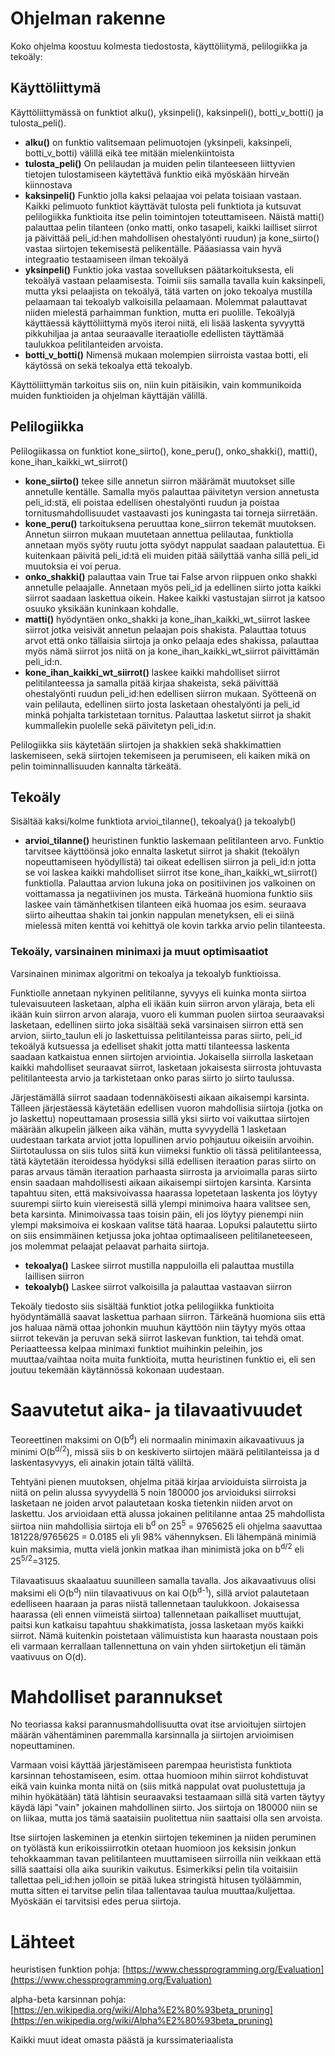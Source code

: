 # Ohjelman rakenne
Koko ohjelma koostuu kolmesta tiedostosta, käyttöliitymä, pelilogiikka ja tekoäly:
## Käyttöliittymä
Käyttöliittymässä on funktiot alku(), yksinpeli(), kaksinpeli(), botti_v_botti() ja tulosta_peli().

- **alku()** on funktio valitsemaan pelimuotojen (yksinpeli, kaksinpeli, botti_v_botti) välillä eikä tee mitään mielenkiintoista
- **tulosta_peli()** On pelilaudan ja muiden pelin tilanteeseen liittyvien tietojen tulostamiseen käytettävä funktio eikä myöskään hirveän kiinnostava
- **kaksinpeli()** Funktio jolla kaksi pelaajaa voi pelata toisiaan vastaan. Kaikki pelimuoto funktiot käyttävät tulosta peli funktiota ja kutsuvat pelilogiikka funktioita itse pelin toimintojen toteuttamiseen. Näistä matti() palauttaa pelin tilanteen (onko matti, onko tasapeli, kaikki lailliset siirrot ja päivittää peli_id:hen mahdollisen ohestalyönti ruudun) ja kone_siirto() vastaa siirtojen tekemisestä pelikentälle. Pääasiassa vain hyvä integraatio testaamiseen ilman tekoälyä
- **yksinpeli()** Funktio joka vastaa sovelluksen päätarkoituksesta, eli tekoälyä vastaan pelaamisesta. Toimii siis samalla tavalla kuin kaksinpeli, mutta yksi pelaajista on tekoälyä, tätä varten on joko tekoalya mustilla pelaamaan tai tekoalyb valkoisilla pelaamaan. Molemmat palauttavat niiden mielestä parhaimman funktion, mutta eri puolille. Tekoälyjä käyttäessä käyttöliittymä myös iteroi niitä, eli lisää laskenta syvyyttä pikkuhiljaa ja antaa seuraavalle iteraatiolle edellisten täyttämää taulukkoa pelitilanteiden arvoista. 
- **botti_v_botti()** Nimensä mukaan molempien siirroista vastaa botti, eli käytössä on sekä tekoalya että tekoalyb.

Käyttöliittymän tarkoitus siis on, niin kuin pitäisikin, vain kommunikoida muiden funktioiden ja ohjelman käyttäjän välillä.

## Pelilogiikka
Pelilogiikassa on funktiot kone_siirto(), kone_peru(), onko_shakki(), matti(), kone_ihan_kaikki_wt_siirrot()

- **kone_siirto()** tekee sille annetun siirron määrämät muutokset sille annetulle kentälle. Samalla myös palauttaa päivitetyn version annetusta peli_id:stä, eli poistaa edellisen ohestalyönti ruudun ja poistaa tornitusmahdollisuudet vastaavasti jos kuningasta tai torneja siirretään.
- **kone_peru()** tarkoituksena peruuttaa kone_siirron tekemät muutoksen. Annetun siirron mukaan muutetaan annettua pelilautaa, funktiolla annetaan myös syöty ruutu jotta syödyt nappulat saadaan palautettua. Ei kuitenkaan päivitä peli_id:tä eli muiden pitää säilyttää vanha sillä peli_id muutoksia ei voi perua.
- **onko_shakki()** palauttaa vain True tai False arvon riippuen onko shakki annetulle pelaajalle. Annetaan myös peli_id ja edellinen siirto jotta kaikki siirrot saadaan laskettua oikein. Hakee kaikki vastustajan siirrot ja katsoo osuuko yksikään kuninkaan kohdalle.
- **matti()** hyödyntäen onko_shakki ja kone_ihan_kaikki_wt_siirrot laskee siirrot jotka veisivät annetun pelaajan pois shakista. Palauttaa totuus arvot että onko tällaisia siirtoja ja onko pelaaja edes shakissa, palauttaa myös nämä siirrot jos niitä on ja kone_ihan_kaikki_wt_siirrot päivittämän peli_id:n. 
- **kone_ihan_kaikki_wt_siirrot()** laskee kaikki mahdolliset siirrot pelitilanteessa ja samalla pitää kirjaa shakeista, sekä päivittää ohestalyönti ruudun peli_id:hen edellisen siirron mukaan. Syötteenä on vain pelilauta, edellinen siirto josta lasketaan ohestalyönti ja peli_id minkä pohjalta tarkistetaan tornitus. Palauttaa lasketut siirrot ja shakit kummallekin puolelle sekä päivitetyn peli_id:n.

Pelilogiikka siis käytetään siirtojen ja shakkien sekä shakkimattien laskemiseen, sekä siirtojen tekemiseen ja perumiseen, eli kaiken mikä on pelin toiminnallisuuden kannalta tärkeätä.

## Tekoäly
Sisältää kaksi/kolme funktiota arvioi_tilanne(), tekoalya() ja tekoalyb()

- **arvioi_tilanne()** heuristinen funktio laskemaan pelitilanteen arvo. Funktio tarvitsee käyttöönsä joko ennalta lasketut siirrot ja shakit (tekoälyn nopeuttamiseen hyödyllistä) tai oikeat edellisen siirron ja peli_id:n jotta se voi laskea kaikki mahdolliset siirrot itse kone_ihan_kaikki_wt_siirrot() funktiolla. Palauttaa arvion lukuna joka on positiivinen jos valkoinen on voittamassa ja negatiivinen jos musta. Tärkeänä huomiona funktio siis laskee vain tämänhetkisen tilanteen eikä huomaa jos esim. seuraava siirto aiheuttaa shakin tai jonkin nappulan menetyksen, eli ei siinä mielessä miten kenttä voi kehittyä ole kovin tarkka arvio pelin tilanteesta.

### Tekoäly, varsinainen minimaxi ja muut optimisaatiot
Varsinainen minimax algoritmi on tekoalya ja tekoalyb funktioissa. 

Funktiolle annetaan nykyinen pelitilanne, syvyys eli kuinka monta siirtoa tulevaisuuteen lasketaan, alpha eli ikään kuin siirron arvon yläraja, beta eli ikään kuin siirron arvon alaraja, vuoro eli kumman puolen siirtoa seuraavaksi lasketaan, edellinen siirto joka sisältää sekä varsinaisen siirron että sen arvion, siirto_taulun eli jo laskettuissa pelitilanteissa paras siirto, peli_id tekoälyä kutsuessa ja edelliset shakit jotta matti tilanteessa laskenta saadaan katkaistua ennen siirtojen arviointia. Jokaisella siirrolla lasketaan kaikki mahdolliset seuraavat siirrot, lasketaan jokaisesta siirrosta johtuvasta pelitilanteesta arvio ja tarkistetaan onko paras siirto jo siirto taulussa. 

Järjestämällä siirrot saadaan todennäköisesti aikaan aikaisempi karsinta. Tälleen järjestäessä käytetään edellisen vuoron mahdollisia siirtoja (jotka on jo laskettu) nopeuttamaan prosessia sillä yksi siirto voi vaikuttaa siirtojen määrään alkupelin jälkeen aika vähän, mutta syvyydellä 1 lasketaan uudestaan tarkata arviot jotta lopullinen arvio pohjautuu oikeisiin arvoihin. Siirtotaulussa on siis tulos siitä kun viimeksi funktio oli tässä pelitilanteessa, tätä käytetään iteroidessa hyödyksi sillä edellisen iteraation paras siirto on paras arvaus tämän iteraation parhaasta siirrosta ja arvioimalla paras siirto ensin saadaan mahdollisesti aikaan aikaisempi siirtojen karsinta. Karsinta tapahtuu siten, että maksivoivassa haarassa lopetetaan laskenta jos löytyy suurempi siirto kuin viereisestä sillä ylempi minimoiva haara valitsee sen, beta karsinta. Minimoivassa taas toisin päin, eli jos löytyy pienempi niin ylempi maksimoiva ei koskaan valitse tätä haaraa. Lopuksi palautettu siirto on siis ensimmäinen ketjussa joka johtaa optimaaliseen pelitilaneteeseen, jos molemmat pelaajat pelaavat parhaita siirtoja.
- **tekoalya()** Laskee siirrot mustilla nappuloilla eli palauttaa mustilla laillisen siirron
- **tekoalyb()** Laskee siirrot valkoisilla ja palauttaa vastaavan siirron

Tekoäly tiedosto siis sisältää funktiot jotka pelilogiikka funktioita hyödyntämällä saavat laskettua parhaan siirron. Tärkeänä huomiona siis että jos haluaa nämä ottaa johonkin muuhun käyttöön niin täytyy myös ottaa siirrot tekevän ja peruvan sekä siirrot laskevan funktion, tai tehdä omat. Periaatteessa kelpaa minimaxi funktiot muihinkin peleihin, jos muuttaa/vaihtaa noita muita funktioita, mutta heuristinen funktio ei, eli sen joutuu tekemään käytännössä kokonaan uudestaan.

# Saavutetut aika- ja tilavaativuudet
Teoreettinen maksimi on O(b<sup>d</sup>) eli normaalin minimaxin aikavaativuus ja minimi O(b<sup>d/2</sup>), missä siis b on keskiverto siirtojen määrä pelitilanteissa ja d laskentasyvyys, eli ainakin jotain tältä väliltä. 

Tehtyäni pienen muutoksen, ohjelma pitää kirjaa arvioiduista siirroista ja niitä on pelin alussa syvyydellä 5 noin 180000 jos arvioiduksi siirroksi lasketaan ne joiden arvot palautetaan koska tietenkin niiden arvot on laskettu. Jos arvioidaan että alussa jokainen pelitilanne antaa 25 mahdollista siirtoa niin mahdollisia siirtoja eli b<sup>d</sup> on 25<sup>5</sup> = 9765625 eli ohjelma saavuttaa 181228/9765625 = 0.0185 eli yli 98% vähennyksen. Eli lähempänä minimiä kuin maksimia, mutta vielä jonkin matkaa ihan minimistä joka on b<sup>d/2</sup> eli 25<sup>5/2</sup>=3125.

Tilavaatisuus skaalaatuu suunilleen samalla tavalla. Jos aikavaativuus olisi maksimi eli O(b<sup>d</sup>) niin tilavaativuus on kai O(b<sup>d-1</sup>), sillä arviot palautetaan edelliseen haaraan ja paras niistä tallennetaan taulukkoon. Jokaisessa haarassa (eli ennen viimeistä siirtoa) tallennetaan paikalliset muuttujat, paitsi kun katkaisu tapahtuu shakkimatista, jossa lasketaan myös kaikki siirrot. Nämä kuitenkin poistetaan välimuistista kun haarasta noustaan pois eli varmaan kerrallaan tallennettuna on vain yhden siirtoketjun eli tämän vaativuus on O(d).

# Mahdolliset parannukset
No teoriassa kaksi parannusmahdollisuutta ovat itse arvioitujen siirtojen määrän vähentäminen paremmalla karsinnalla ja siirtojen arvioimisen nopeuttaminen.

Varmaan voisi käyttää järjestämiseen parempaa heuristista funktiota karsinnan tehostamiseen, esim. ottaa huomioon mihin siirrot kohdistuvat eikä vain kuinka monta niitä on (siis mitkä nappulat ovat puolustettuja ja mihin hyökätään) tätä lähtisin seuraavaksi testaamaan sillä sitä varten täytyy käydä läpi "vain" jokainen mahdollinen siirto. Jos siirtoja on 180000 niin se on liikaa, mutta jos tämä saataisiin puolitettua niin saattaisi olla sen arvoista. 

Itse siirtojen laskeminen ja etenkin siirtojen tekeminen ja niiden peruminen on työlästä kun erikoissiirrotkin otetaan huomioon jos keksisin jonkun tehokkaamman tavan pelitilanteen muuttamiseen siirroilla niin veikkaan että sillä saattaisi olla aika suurikin vaikutus. Esimerkiksi pelin tila voitaisiin tallettaa peli_id:hen jolloin se pitää lukea stringistä hitusen työläämmin, mutta sitten ei tarvitse pelin tilaa tallentavaa taulua muuttaa/kuljettaa. Myöskään ei tarvitsisi edes perua siirtoja. 

# Lähteet
heuristisen funktion pohja: [https://www.chessprogramming.org/Evaluation](https://www.chessprogramming.org/Evaluation)

alpha-beta karsinnan pohja: [https://en.wikipedia.org/wiki/Alpha%E2%80%93beta_pruning](https://en.wikipedia.org/wiki/Alpha%E2%80%93beta_pruning)

Kaikki muut ideat omasta päästä ja kurssimateriaalista
